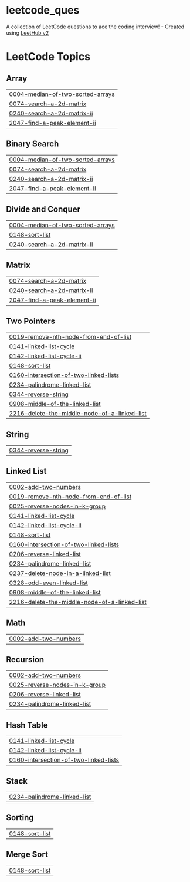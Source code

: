 # leetcode_ques
A collection of LeetCode questions to ace the coding interview! - Created using [LeetHub v2](https://github.com/arunbhardwaj/LeetHub-2.0)

<!---LeetCode Topics Start-->
# LeetCode Topics
## Array
|  |
| ------- |
| [0004-median-of-two-sorted-arrays](https://github.com/piyushrana31/leetcode_ques/tree/master/0004-median-of-two-sorted-arrays) |
| [0074-search-a-2d-matrix](https://github.com/piyushrana31/leetcode_ques/tree/master/0074-search-a-2d-matrix) |
| [0240-search-a-2d-matrix-ii](https://github.com/piyushrana31/leetcode_ques/tree/master/0240-search-a-2d-matrix-ii) |
| [2047-find-a-peak-element-ii](https://github.com/piyushrana31/leetcode_ques/tree/master/2047-find-a-peak-element-ii) |
## Binary Search
|  |
| ------- |
| [0004-median-of-two-sorted-arrays](https://github.com/piyushrana31/leetcode_ques/tree/master/0004-median-of-two-sorted-arrays) |
| [0074-search-a-2d-matrix](https://github.com/piyushrana31/leetcode_ques/tree/master/0074-search-a-2d-matrix) |
| [0240-search-a-2d-matrix-ii](https://github.com/piyushrana31/leetcode_ques/tree/master/0240-search-a-2d-matrix-ii) |
| [2047-find-a-peak-element-ii](https://github.com/piyushrana31/leetcode_ques/tree/master/2047-find-a-peak-element-ii) |
## Divide and Conquer
|  |
| ------- |
| [0004-median-of-two-sorted-arrays](https://github.com/piyushrana31/leetcode_ques/tree/master/0004-median-of-two-sorted-arrays) |
| [0148-sort-list](https://github.com/piyushrana31/leetcode_ques/tree/master/0148-sort-list) |
| [0240-search-a-2d-matrix-ii](https://github.com/piyushrana31/leetcode_ques/tree/master/0240-search-a-2d-matrix-ii) |
## Matrix
|  |
| ------- |
| [0074-search-a-2d-matrix](https://github.com/piyushrana31/leetcode_ques/tree/master/0074-search-a-2d-matrix) |
| [0240-search-a-2d-matrix-ii](https://github.com/piyushrana31/leetcode_ques/tree/master/0240-search-a-2d-matrix-ii) |
| [2047-find-a-peak-element-ii](https://github.com/piyushrana31/leetcode_ques/tree/master/2047-find-a-peak-element-ii) |
## Two Pointers
|  |
| ------- |
| [0019-remove-nth-node-from-end-of-list](https://github.com/piyushrana31/leetcode_ques/tree/master/0019-remove-nth-node-from-end-of-list) |
| [0141-linked-list-cycle](https://github.com/piyushrana31/leetcode_ques/tree/master/0141-linked-list-cycle) |
| [0142-linked-list-cycle-ii](https://github.com/piyushrana31/leetcode_ques/tree/master/0142-linked-list-cycle-ii) |
| [0148-sort-list](https://github.com/piyushrana31/leetcode_ques/tree/master/0148-sort-list) |
| [0160-intersection-of-two-linked-lists](https://github.com/piyushrana31/leetcode_ques/tree/master/0160-intersection-of-two-linked-lists) |
| [0234-palindrome-linked-list](https://github.com/piyushrana31/leetcode_ques/tree/master/0234-palindrome-linked-list) |
| [0344-reverse-string](https://github.com/piyushrana31/leetcode_ques/tree/master/0344-reverse-string) |
| [0908-middle-of-the-linked-list](https://github.com/piyushrana31/leetcode_ques/tree/master/0908-middle-of-the-linked-list) |
| [2216-delete-the-middle-node-of-a-linked-list](https://github.com/piyushrana31/leetcode_ques/tree/master/2216-delete-the-middle-node-of-a-linked-list) |
## String
|  |
| ------- |
| [0344-reverse-string](https://github.com/piyushrana31/leetcode_ques/tree/master/0344-reverse-string) |
## Linked List
|  |
| ------- |
| [0002-add-two-numbers](https://github.com/piyushrana31/leetcode_ques/tree/master/0002-add-two-numbers) |
| [0019-remove-nth-node-from-end-of-list](https://github.com/piyushrana31/leetcode_ques/tree/master/0019-remove-nth-node-from-end-of-list) |
| [0025-reverse-nodes-in-k-group](https://github.com/piyushrana31/leetcode_ques/tree/master/0025-reverse-nodes-in-k-group) |
| [0141-linked-list-cycle](https://github.com/piyushrana31/leetcode_ques/tree/master/0141-linked-list-cycle) |
| [0142-linked-list-cycle-ii](https://github.com/piyushrana31/leetcode_ques/tree/master/0142-linked-list-cycle-ii) |
| [0148-sort-list](https://github.com/piyushrana31/leetcode_ques/tree/master/0148-sort-list) |
| [0160-intersection-of-two-linked-lists](https://github.com/piyushrana31/leetcode_ques/tree/master/0160-intersection-of-two-linked-lists) |
| [0206-reverse-linked-list](https://github.com/piyushrana31/leetcode_ques/tree/master/0206-reverse-linked-list) |
| [0234-palindrome-linked-list](https://github.com/piyushrana31/leetcode_ques/tree/master/0234-palindrome-linked-list) |
| [0237-delete-node-in-a-linked-list](https://github.com/piyushrana31/leetcode_ques/tree/master/0237-delete-node-in-a-linked-list) |
| [0328-odd-even-linked-list](https://github.com/piyushrana31/leetcode_ques/tree/master/0328-odd-even-linked-list) |
| [0908-middle-of-the-linked-list](https://github.com/piyushrana31/leetcode_ques/tree/master/0908-middle-of-the-linked-list) |
| [2216-delete-the-middle-node-of-a-linked-list](https://github.com/piyushrana31/leetcode_ques/tree/master/2216-delete-the-middle-node-of-a-linked-list) |
## Math
|  |
| ------- |
| [0002-add-two-numbers](https://github.com/piyushrana31/leetcode_ques/tree/master/0002-add-two-numbers) |
## Recursion
|  |
| ------- |
| [0002-add-two-numbers](https://github.com/piyushrana31/leetcode_ques/tree/master/0002-add-two-numbers) |
| [0025-reverse-nodes-in-k-group](https://github.com/piyushrana31/leetcode_ques/tree/master/0025-reverse-nodes-in-k-group) |
| [0206-reverse-linked-list](https://github.com/piyushrana31/leetcode_ques/tree/master/0206-reverse-linked-list) |
| [0234-palindrome-linked-list](https://github.com/piyushrana31/leetcode_ques/tree/master/0234-palindrome-linked-list) |
## Hash Table
|  |
| ------- |
| [0141-linked-list-cycle](https://github.com/piyushrana31/leetcode_ques/tree/master/0141-linked-list-cycle) |
| [0142-linked-list-cycle-ii](https://github.com/piyushrana31/leetcode_ques/tree/master/0142-linked-list-cycle-ii) |
| [0160-intersection-of-two-linked-lists](https://github.com/piyushrana31/leetcode_ques/tree/master/0160-intersection-of-two-linked-lists) |
## Stack
|  |
| ------- |
| [0234-palindrome-linked-list](https://github.com/piyushrana31/leetcode_ques/tree/master/0234-palindrome-linked-list) |
## Sorting
|  |
| ------- |
| [0148-sort-list](https://github.com/piyushrana31/leetcode_ques/tree/master/0148-sort-list) |
## Merge Sort
|  |
| ------- |
| [0148-sort-list](https://github.com/piyushrana31/leetcode_ques/tree/master/0148-sort-list) |
<!---LeetCode Topics End-->